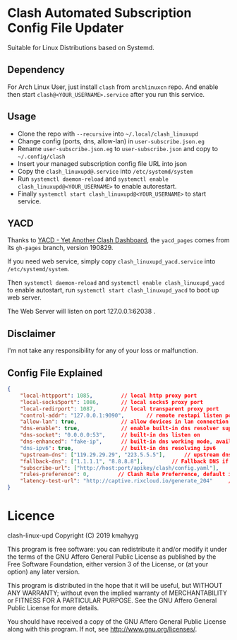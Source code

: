 # Clash Automated Subscription Config File Updater

Suitable for Linux Distributions based on Systemd.

## Dependency

For Arch Linux User, just install `clash` from `archlinuxcn` repo. And enable then start `clash@<YOUR_USERNAME>.service` after you run this service.

## Usage

- Clone the repo with `--recursive` into `~/.local/clash_linuxupd`
- Change config (ports, dns, allow-lan) in `user-subscribe.json.eg`
- Rename `user-subscribe.json.eg` to `user-subscribe.json` and copy to `~/.config/clash`
- Insert your managed subscription config file URL into json
- Copy the `clash_linuxupd@.service` into `/etc/systemd/system`
- Run `systemctl daemon-reload` and `systemctl enable clash_linuxupd@<YOUR_USERNAME>` to enable autorestart.
- Finally `systemctl start clash_linuxupd@<YOUR_USERNAME>` to start service.

## YACD

Thanks to [YACD - Yet Another Clash Dashboard](https://github.com/haishanh/yacd), the `yacd_pages` comes from its `gh-pages` branch, version 190829.

If you need web service, simply copy `clash_linuxupd_yacd.service` into `/etc/systemd/system`.

Then `systemctl daemon-reload` and `systemctl enable clash_linuxupd_yacd` to enable autostart, run `systemctl start clash_linuxupd_yacd` to boot up web server.

The Web Server will listen on port 127.0.0.1:62038 .

## Disclaimer

I'm not take any responsibility for any of your loss or malfunction.

## Config File Explained

```json
{
    "local-httpport": 1085,         // local http proxy port
    "local-socks5port": 1086,       // local socks5 proxy port
    "local-redirport": 1087,        // local transparent proxy port
    "control-addr": "127.0.0.1:9090",       // remote restapi listen port
    "allow-lan": true,              // allow devices in lan connection
    "dns-enable": true,             // enable built-in dns resolver support
    "dns-socket": "0.0.0.0:53",     // built-in dns listen on
    "dns-enhanced": "fake-ip",      // built-in dns working mode, available: fake-ip / redir-host
    "dns-ipv6": true,               // built-in dns resolving ipv6
    "upstream-dns": ["119.29.29.29", "223.5.5.5"],      // upstream dns address, support protocol: pure ip (Traditional UDP) , tls:// (DoT), https:// (DoH EndPoint),  tcp:// (Fallback DNS, concurrent processing),
    "fallback-dns": ["1.1.1.1", "8.8.8.8"],         // Fallback DNS if GEOIP is not CN
    "subscribe-url": ["http://host:port/apikey/clash/config.yaml"],      // Your Subscription URL
    "rules-preference": 0,         // Clash Rule Preferrence, default is the rules comes with your first subscription URL, start from 0
    "latency-test-url": "http://captive.rixcloud.io/generate_204"     // Clash for Windows Specific Latency Test URL
}
```

# Licence

 clash-linux-upd
 Copyright (C) 2019  kmahyyg
 
 This program is free software: you can redistribute it and/or modify
 it under the terms of the GNU Affero General Public License as published by
 the Free Software Foundation, either version 3 of the License, or
 (at your option) any later version.
 
 This program is distributed in the hope that it will be useful,
 but WITHOUT ANY WARRANTY; without even the implied warranty of
 MERCHANTABILITY or FITNESS FOR A PARTICULAR PURPOSE.  See the
 GNU Affero General Public License for more details.
 
 You should have received a copy of the GNU Affero General Public License
 along with this program.  If not, see <http://www.gnu.org/licenses/>.

